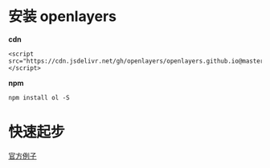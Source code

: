 # 安装 openlayers

**cdn**
```
<script src="https://cdn.jsdelivr.net/gh/openlayers/openlayers.github.io@master/en/v6.6.1/build/ol.js"></script>
```

**npm**
```
npm install ol -S
```

# 快速起步

[官方例子](https://openlayers.org/en/latest/doc/quickstart.html)